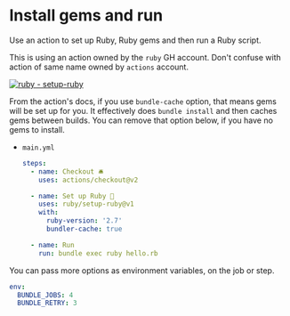 # Install gems and run

Use an action to set up Ruby, Ruby gems and then run a Ruby script.

This is using an action owned by the `ruby` GH account. Don't confuse with action of same name  owned by `actions` account.

[![ruby - setup-ruby](https://img.shields.io/static/v1?label=ruby&message=setup-ruby&color=blue&logo=github)](https://github.com/ruby/setup-ruby)

From the action's docs, if you use `bundle-cache` option, that means gems will be set up for you. It effectively does `bundle install` and then caches gems between builds. You can remove that option below, if you have no gems to install.

- `main.yml`
    ```yaml
    steps:
      - name: Checkout 🛎️
        uses: actions/checkout@v2

      - name: Set up Ruby 💎
        uses: ruby/setup-ruby@v1
        with:
          ruby-version: '2.7'
          bundler-cache: true

      - name: Run
        run: bundle exec ruby hello.rb
    ```

You can pass more options as environment variables, on the job or step.

```yaml
env:
  BUNDLE_JOBS: 4
  BUNDLE_RETRY: 3
```
